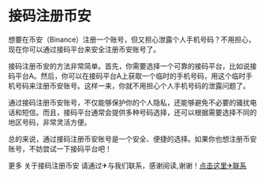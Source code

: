 # 接码注册币安

想要在币安（Binance）注册一个账号，但又担心泄露个人手机号码？不用担心，现在你可以通过接码平台来安全注册币安账号了。

接码注册币安的方法非常简单。首先，你需要选择一个可靠的接码平台，比如说接码平台A。然后，你可以在接码平台A上获取一个临时的手机号码，用这个临时手机号码来注册币安账号。这样一来，你就不用担心个人手机号码的泄露问题了。

通过接码注册币安账号，不仅能够保护你的个人隐私，还能够避免不必要的骚扰电话和短信。而且，接码平台通常会提供多种号码选择，还可以根据需要选择不同的地区号码，非常灵活方便。

总的来说，通过接码注册币安账号是一个安全、便捷的选择。如果你也想注册币安账号，不妨尝试一下接码平台吧！

更多 关于接码注册币安 请通过✈与我们联系，感谢阅读,谢谢！[点击这里✈联系](https://t.me/LM999bot)